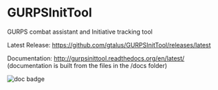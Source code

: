 # GURPSInitTool
GURPS combat assistant and Initiative tracking tool

Latest Release: https://github.com/gtalus/GURPSInitTool/releases/latest

Documentation: http://gurpsinittool.readthedocs.org/en/latest/ 
(documentation is built from the files in the /docs folder)

![doc badge](https://readthedocs.org/projects/gurpsinittool/badge/)
